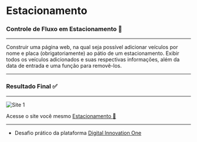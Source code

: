 # Estacionamento

### Controle de Fluxo em Estacionamento :vibration_mode:
***
Construir uma página web, na qual seja possível adicionar veículos por nome e placa (obrigatoriamente) ao pátio de um estacionamento. Exibir todos os veículos adicionados e suas respectivas informações, além da data de entrada e uma função para removê-los.
***

### Resultado Final :white_check_mark:
***
 ![Site 1]()
 

   Acesse o site você mesmo [Estacionamento :beginner:]()
***
- Desafio prático da plataforma [Digital Innovation One](https://web.digitalinnovation.one/home "Digital Innovation One")
